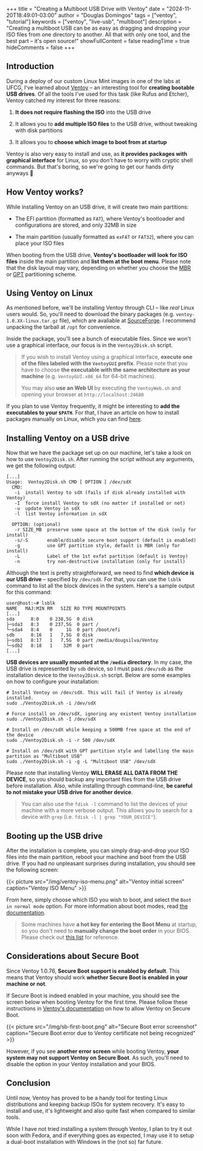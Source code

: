 +++
title = "Creating a Multiboot USB Drive with Ventoy"
date = "2024-11-20T18:49:01-03:00"
author = "Douglas Domingos"
tags = ["ventoy", "tutorial"]
keywords = ["ventoy", "live-usb", "multiboot"]
description = "Creating a multiboot USB can be as easy as dragging and dropping your ISO files from one directory to another. All that with only one tool, and the best part – it's open source!"
showFullContent = false
readingTime = true
hideComments = false
+++

## Introduction

During a deploy of our custom Linux Mint images in one of the labs at UFCG, I've learned about
[Ventoy](https://www.ventoy.net/en/index.html) – an interesting tool for **creating bootable USB
drives**. Of all the tools I've used for this task (like Rufus and Etcher), Ventoy catched my
interest for three reasons:

1. **It does not require flashing the ISO** into the USB drive

2. It allows you to **add multiple ISO files** to the USB drive, without tweaking with disk
   partitions

3. It allows you to **choose which image to boot from at startup**

Ventoy is also very easy to install and use, as **it provides packages with graphical interface**
for Linux, so you don't have to worry with cryptic shell commands. But that's boring, so we're going
to get our hands dirty anyways :yawning_face:

## How Ventoy works?

While installing Ventoy on an USB drive, it will create two main partitions:

- The EFI partition (formatted as `FAT`), where Ventoy's bootloader and configurations are stored,
  and only 32MB in size

- The main partition (usually formatted as `exFAT` or `FAT32`), where you can place your ISO files

When booting from the USB drive, **Ventoy's bootloader will look for ISO files** inside the main
partition and **list them at the boot menu**. Please note that the disk layout may vary, depending
on whether you choose the [MBR](https://www.ventoy.net/en/doc_disk_layout.html) or
[GPT](https://www.ventoy.net/en/doc_disk_layout_gpt.html) partitioning scheme.

## Using Ventoy on Linux

As mentioned before, we'll be installing Ventoy through CLI – like _real_ Linux users would. So,
you'll need to download the binary packages (e.g. `ventoy-1.0.XX-linux.tar.gz` file), which are
avaliable at [SourceForge](https://sourceforge.net/projects/ventoy/files/). I recommend unpacking
the tarball at `/opt` for convenience.

Inside the package, you'll see a bunch of executable files. Since we won't use a graphical
interface, our focus is in the `Ventoy2Disk.sh` script.

> If you wish to install Ventoy using a graphical interface, **execute one of the files labeled
> with the `VentoyGUI` prefix**. Please note that you have to choose **the executable with the same
> architecture as your machine** (e.g. `VentoyGUI.x86_64` for 64-bit machines).
>
> You may also **use an Web UI** by executing the `VentoyWeb.sh` and opening your browser at
> `http://localhost:24680`

If you plan to use Ventoy frequently, it might be interesting to **add the executables to your
`$PATH`**. For that, I have an article on how to install packages manually on Linux, which you can
find [here](https://dougdomingos.github.io/v2/posts/installing-packages-in-opt).

## Installing Ventoy on a USB drive

Now that we have the package set up on our machine, let's take a look on how to use
`Ventoy2Disk.sh`. After running the script without any arguments, we get the following output:

```text
[...]
Usage:  Ventoy2Disk.sh CMD [ OPTION ] /dev/sdX
  CMD:
   -i  install Ventoy to sdX (fails if disk already installed with Ventoy)
   -I  force install Ventoy to sdX (no matter if installed or not)
   -u  update Ventoy in sdX
   -l  list Ventoy information in sdX

  OPTION: (optional)
   -r SIZE_MB  preserve some space at the bottom of the disk (only for install)
   -s/-S       enable/disable secure boot support (default is enabled)
   -g          use GPT partition style, default is MBR (only for install)
   -L          Label of the 1st exfat partition (default is Ventoy)
   -n          try non-destructive installation (only for install)
```

Although the text is pretty straightforward, we need to find **which device is our USB drive** –
specified by `/dev/sdX`. For that, you can use the `lsblk` command to list all the block devices in
the system. Here's a sample output for this command:

```text
user@host:~# lsblk
NAME   MAJ:MIN RM   SIZE RO TYPE MOUNTPOINTS
[...]
sda      8:0    0 238,5G  0 disk
├─sda3   8:3    0 237,5G  0 part /
└─sda4   8:4    0     1G  0 part /boot/efi
sdb      8:16   1   7,5G  0 disk
├─sdb1   8:17   1   7,5G  0 part /media/dougsilva/Ventoy
└─sdb2   8:18   1    32M  0 part
[...]
```

**USB devices are usually mounted at the `/media` directory**. In my case, the USB drive is
represented by `sdb` device, so I must pass `/dev/sdb` as the installation device to the
`Ventoy2Disk.sh` script. Below are some examples on how to configure your installation:

```text
# Install Ventoy on /dev/sdX. This will fail if Ventoy is already installed.
sudo ./Ventoy2Disk.sh -i /dev/sdX

# Force install on /dev/sdX, ignoring any existent Ventoy installation
sudo ./Ventoy2Disk.sh -I /dev/sdX

# Install on /dev/sdX while keeping a 500MB free space at the end of the device
sudo ./Ventoy2Disk.sh -i -r 500 /dev/sdX

# Install on /dev/sdX with GPT partition style and labelling the main partition as "Multiboot USB"
sudo ./Ventoy2Disk.sh -i -g -L "Multiboot USB" /dev/sdX
```

Please note that installing Ventoy **WILL ERASE ALL DATA FROM THE DEVICE**, so you should backup any
important files from the USB drive before installation. Also, while installing through command-line,
**be careful to not mistake your USB drive for another device**.

> You can also use the `fdisk -l` command to list the devices of your machine with a more verbose
> output. This allows you to search for a device with `grep` (i.e. `fdisk -l | grep "YOUR_DEVICE"`).

## Booting up the USB drive

After the installation is complete, you can simply drag-and-drop your ISO files into the main
partition, reboot your machine and boot from the USB drive. If you had no unpleasant surprises
during installation, you should see the following screen:

{{< picture src="/img/ventoy-iso-menu.png" alt="Ventoy initial screen" caption="Ventoy ISO Menu" >}}

From here, simply choose which ISO you wish to boot, and select the `Boot in normal mode` option.
For more information about boot modes, read
[the documentation](https://www.ventoy.net/en/doc_secondary_boot_menu.html).

> Some machines have **a hot key for entering the Boot Menu** at startup, so you don't need to
> **manually change the boot order** in your BIOS. Please check out
> [this list](https://www.disk-image.com/faq-bootmenu.htm) for reference.

## Considerations about Secure Boot

Since Ventoy 1.0.76, **Secure Boot support is enabled by default**. This means that Ventoy should
work **whether Secure Boot is enabled in your machine or not**.

If Secure Boot is indeed enabled in your machine, you should see the screen below when booting
Ventoy for the first time. Please follow these instructions in
[Ventoy's documentation](https://www.ventoy.net/en/doc_secure.html) on how to allow Ventoy on Secure
Boot.

{{< picture src="/img/sb-first-boot.png" alt="Secure Boot error screenshot" caption="Secure Boot error due to Ventoy certificate not being recognized" >}}

However, if you see **another error screen** while booting Ventoy, **your system may not support
Ventoy on Secure Boot**. As such, you'll need to disable the option in your Ventoy installation and
your BIOS.

## Conclusion

Until now, Ventoy has proved to be a handy tool for testing Linux distributions and keeping backup
ISOs for system recovery. It's easy to install and use, it's lightweight and also quite fast when
compared to similar tools.

While I have not tried installing a system through Ventoy, I plan to try it out soon with Fedora,
and if everything goes as expected, I may use it to setup a dual-boot installation with Windows in
the (not so) far future.
